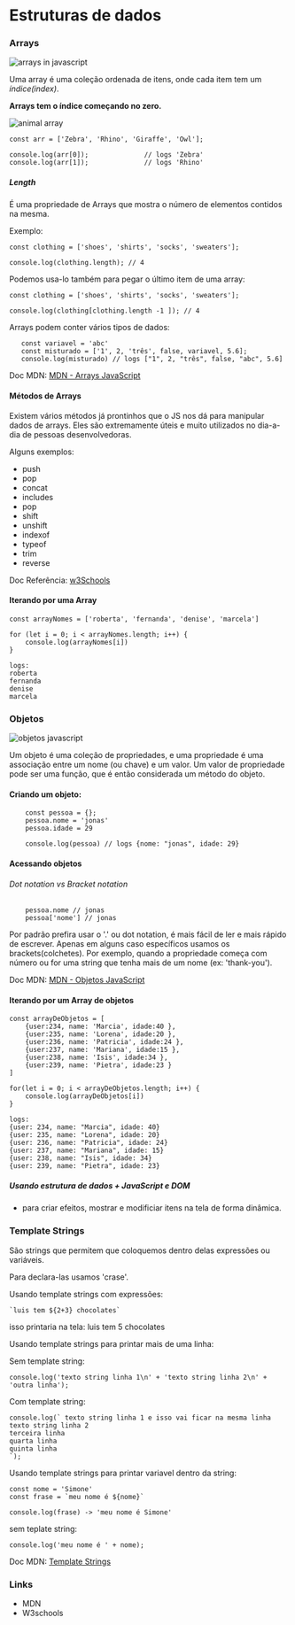 # Estruturas de dados

### Arrays

![arrays in javascript](https://miro.medium.com/max/1400/0*jJba103A-9xmpTYq.jpg)

Uma array é uma coleção ordenada de itens, onde cada item tem um *índice(index)*.

__Arrays tem o índice começando no zero.__

![animal array](https://mernstack917190716.files.wordpress.com/2018/05/array.jpg?w=840)

```
const arr = ['Zebra', 'Rhino', 'Giraffe', 'Owl'];

console.log(arr[0]);              // logs 'Zebra'
console.log(arr[1]);              // logs 'Rhino'
```

##### Length

É uma propriedade de Arrays que mostra o número de elementos contidos na mesma.

Exemplo:
```
const clothing = ['shoes', 'shirts', 'socks', 'sweaters'];

console.log(clothing.length); // 4
```
Podemos usa-lo também para pegar o último item de uma array:
```
const clothing = ['shoes', 'shirts', 'socks', 'sweaters'];

console.log(clothing[clothing.length -1 ]); // 4
````

Arrays podem conter vários tipos de dados:
```
   const variavel = 'abc'
   const misturado = ['1', 2, 'três', false, variavel, 5.6];
   console.log(misturado) // logs ["1", 2, "três", false, "abc", 5.6]
```
Doc MDN: [MDN - Arrays JavaScript](https://developer.mozilla.org/pt-BR/docs/Web/JavaScript/Reference/Global_Objects/Array)

#### Métodos de Arrays

Existem vários métodos já prontinhos que o JS nos dá para manipular dados de arrays. Eles são extremamente úteis e muito utilizados no dia-a-dia de pessoas desenvolvedoras.

Alguns exemplos:
* push
* pop
* concat
* includes
* pop
* shift
* unshift
* indexof
* typeof
* trim
* reverse

Doc Referência: [w3Schools](https://www.w3schools.com/js/js_array_methods.asp)


#### Iterando por uma Array
```
const arrayNomes = ['roberta', 'fernanda', 'denise', 'marcela']

for (let i = 0; i < arrayNomes.length; i++) {
    console.log(arrayNomes[i])
}

logs:
roberta
fernanda
denise
marcela
```

### Objetos

![objetos javascript](https://blog.dankicode.com/wp-content/uploads/2019/08/Objetos-em-JavaScript.png)

Um objeto é uma coleção de propriedades, e uma propriedade é uma associação entre um nome (ou chave) e um valor. Um valor de propriedade pode ser uma função, que é então considerada um método do objeto.

#### Criando um objeto:
```
    const pessoa = {};
    pessoa.nome = 'jonas'
    pessoa.idade = 29

    console.log(pessoa) // logs {nome: "jonas", idade: 29}
```

#### Acessando objetos
###### Dot notation vs Bracket notation
```
    pessoa.nome // jonas
    pessoa['nome'] // jonas
```

Por padrão prefira usar o '.' ou dot notation, é mais fácil de ler e mais rápido de escrever. Apenas em alguns caso específicos usamos os brackets(colchetes). Por exemplo, quando a propriedade começa com número ou for uma string que tenha mais de um nome (ex: 'thank-you').


Doc MDN: [MDN - Objetos JavaScript](https://developer.mozilla.org/pt-BR/docs/Aprender/JavaScript/Objetos/B%C3%A1sico)

#### Iterando por um Array de objetos

```
const arrayDeObjetos = [
    {user:234, name: 'Marcia', idade:40 },
    {user:235, name: 'Lorena', idade:20 },
    {user:236, name: 'Patricia', idade:24 },
    {user:237, name: 'Mariana', idade:15 },
    {user:238, name: 'Isis', idade:34 },
    {user:239, name: 'Pietra', idade:23 }
]

for(let i = 0; i < arrayDeObjetos.length; i++) {
    console.log(arrayDeObjetos[i])
}

logs:
{user: 234, name: "Marcia", idade: 40}
{user: 235, name: "Lorena", idade: 20}
{user: 236, name: "Patricia", idade: 24}
{user: 237, name: "Mariana", idade: 15}
{user: 238, name: "Isis", idade: 34}
{user: 239, name: "Pietra", idade: 23}
```

##### Usando estrutura de dados + JavaScript e DOM
- para criar efeitos, mostrar e modificiar itens na tela de forma dinâmica.



### Template Strings
São strings que permitem que coloquemos dentro delas expressões ou variáveis.

Para declara-las usamos 'crase'.


Usando template strings com expressões:

```
`luis tem ${2+3} chocolates`
```
isso printaria na tela: luis tem 5 chocolates


Usando template strings para printar mais de uma linha:

Sem template string:
```
console.log('texto string linha 1\n' + 'texto string linha 2\n' + 'outra linha');
```

Com template string:
```
console.log(` texto string linha 1 e isso vai ficar na mesma linha
texto string linha 2
terceira linha
quarta linha
quinta linha
`);
```

Usando template strings para printar variavel dentro da string:

```
const nome = 'Simone'
const frase = `meu nome é ${nome}`

console.log(frase) -> 'meu nome é Simone'

```
sem teplate string:
```
console.log('meu nome é ' + nome);
```

Doc MDN: [Template Strings](https://developer.mozilla.org/pt-BR/docs/Web/JavaScript/Reference/template_strings)


### Links
* MDN
* W3schools
